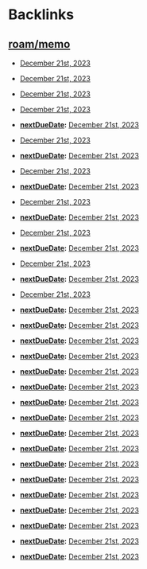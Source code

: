 
# Backlinks
## [roam/memo](<roam/memo.md>)
- [December 21st, 2023](<December 21st, 2023.md>)

- [December 21st, 2023](<December 21st, 2023.md>)

- [December 21st, 2023](<December 21st, 2023.md>)

- [December 21st, 2023](<December 21st, 2023.md>)

- **[nextDueDate](<nextDueDate.md>):** [December 21st, 2023](<December 21st, 2023.md>)

- [December 21st, 2023](<December 21st, 2023.md>)

- **[nextDueDate](<nextDueDate.md>):** [December 21st, 2023](<December 21st, 2023.md>)

- [December 21st, 2023](<December 21st, 2023.md>)

- **[nextDueDate](<nextDueDate.md>):** [December 21st, 2023](<December 21st, 2023.md>)

- [December 21st, 2023](<December 21st, 2023.md>)

- **[nextDueDate](<nextDueDate.md>):** [December 21st, 2023](<December 21st, 2023.md>)

- [December 21st, 2023](<December 21st, 2023.md>)

- **[nextDueDate](<nextDueDate.md>):** [December 21st, 2023](<December 21st, 2023.md>)

- [December 21st, 2023](<December 21st, 2023.md>)

- **[nextDueDate](<nextDueDate.md>):** [December 21st, 2023](<December 21st, 2023.md>)

- [December 21st, 2023](<December 21st, 2023.md>)

- **[nextDueDate](<nextDueDate.md>):** [December 21st, 2023](<December 21st, 2023.md>)

- **[nextDueDate](<nextDueDate.md>):** [December 21st, 2023](<December 21st, 2023.md>)

- **[nextDueDate](<nextDueDate.md>):** [December 21st, 2023](<December 21st, 2023.md>)

- **[nextDueDate](<nextDueDate.md>):** [December 21st, 2023](<December 21st, 2023.md>)

- **[nextDueDate](<nextDueDate.md>):** [December 21st, 2023](<December 21st, 2023.md>)

- **[nextDueDate](<nextDueDate.md>):** [December 21st, 2023](<December 21st, 2023.md>)

- **[nextDueDate](<nextDueDate.md>):** [December 21st, 2023](<December 21st, 2023.md>)

- **[nextDueDate](<nextDueDate.md>):** [December 21st, 2023](<December 21st, 2023.md>)

- **[nextDueDate](<nextDueDate.md>):** [December 21st, 2023](<December 21st, 2023.md>)

- **[nextDueDate](<nextDueDate.md>):** [December 21st, 2023](<December 21st, 2023.md>)

- **[nextDueDate](<nextDueDate.md>):** [December 21st, 2023](<December 21st, 2023.md>)

- **[nextDueDate](<nextDueDate.md>):** [December 21st, 2023](<December 21st, 2023.md>)

- **[nextDueDate](<nextDueDate.md>):** [December 21st, 2023](<December 21st, 2023.md>)

- **[nextDueDate](<nextDueDate.md>):** [December 21st, 2023](<December 21st, 2023.md>)

- **[nextDueDate](<nextDueDate.md>):** [December 21st, 2023](<December 21st, 2023.md>)

- **[nextDueDate](<nextDueDate.md>):** [December 21st, 2023](<December 21st, 2023.md>)

- **[nextDueDate](<nextDueDate.md>):** [December 21st, 2023](<December 21st, 2023.md>)

